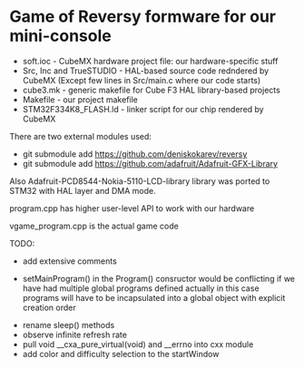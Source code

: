 # Game of Reversy formware for our mini-console

* soft.ioc - CubeMX hardware project file: our hardware-specific stuff
* Src, Inc and TrueSTUDIO - HAL-based source code redndered by CubeMX
(Except few lines in Src/main.c where our code starts)
* cube3.mk - generic makefile for Cube F3 HAL library-based projects 
* Makefile - our project makefile
* STM32F334K8_FLASH.ld - linker script for our chip rendered by CubeMX

There are two external modules used:
* git submodule add https://github.com/deniskokarev/reversy
* git submodule add https://github.com/adafruit/Adafruit-GFX-Library

Also Adafruit-PCD8544-Nokia-5110-LCD-library library was ported to STM32 with HAL layer and DMA mode.

program.cpp has higher user-level API to work with our hardware

vgame_program.cpp is the actual game code

TODO:
- add extensive comments
+ setMainProgram() in the Program() consructor would be conflicting if we have had multiple global programs defined
  actually in this case programs will have to be incapsulated into a global object with explicit creation order
- rename sleep() methods
- observe infinite refresh rate
- pull void __cxa_pure_virtual(void) and __errno into cxx module
- add color and difficulty selection to the startWindow
